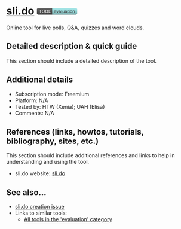 # [sli.do](https://www.sli.do/)  [<img src="images/evaluation.png" align="bottom">](https://github.com/e-CLOSE/Toolbox/issues?q=label%3A01_TOOL+label%3Aevaluation)

Online tool for live polls, Q&A, quizzes and word clouds.


## Detailed description & quick guide

This section should include a detailed description of the tool.


## Additional details

- Subscription mode: Freemium
- Platform: N/A
- Tested by: HTW (Xenia); UAH (Elisa)
- Comments: N/A


## References (links, howtos, tutorials, bibliography, sites, etc.)

This section should include additional references and links to help in
understanding and using the tool.

- sli.do website: [sli.do](https://www.sli.do/)


## See also...

- [sli.do creation issue](https://github.com/e-CLOSE/Toolbox/issues/75)
- Links to similar tools:
  - [All tools in the 'evaluation' category](https://github.com/e-CLOSE/Toolbox/issues?q=label%3A01_TOOL+label%3Aevaluation)
